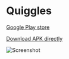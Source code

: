 # Quiggles

[Google Play store](https://play.google.com/store/apps/details?id=com.alexmojaki.quiggles)

[Download APK directly](https://github.com/alexmojaki/quiggles/raw/master/app/release/app-release.apk)

![Screenshot](https://i.imgur.com/wcmYlLu.png)
